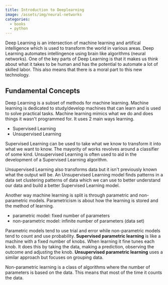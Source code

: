 ```yaml
---
title: Introduction to Deeplearning
image: /assets/img/neural-networks
categories:
  - books
  - python
---
```


Deep Learning is an intersection of machine learning and artifical intelligence
which is used to transform the world in various areas. Deep Learning automates
intellingence using brain like algorithms (neural networks). One of the key
parts of Deep Learning is that it makes us think about what it takes to be
human and has the potential to automate a lot of skilled labor. This also means
that there is a moral part to this new technology.

## Fundamental Concepts

Deep Learning is a subset of methods for machine learning. Machine learning is
dedicated to study/develop machines that can learn and is used to solve
practical tasks. Machine learning mimics what we do and does things it wasn't
programmed for. It uses 2 main ways learning.

- Supervised Learning
- Unsupervised Learning

Supervised Learning can be used to take what we know to transform it into what
we want to know. The mayority of works revolves around a classifier of some
kind. Unsupervised Learning is often used to aid in the development of a
Supervised Learning algorithm.

Unsupervised Learning also transforms data but it isn't previously known what
the output will be. An Unsupervised Learning model finds patterns in a data set
clustering patterns of data which we can use to better understand our data and
build a better Supervised Learning model.

Another way machine learning is split is through parametric and non-parametric
models. Parametricism is about how the learning is stored and the method of
learning.

- parametric model: fixed number of parameters
- non-parametric model: infinite number of parameters (data set)

Parametric models tend to use trial and error while non-parametric models tend
to count and use probability. **Supervised parametric learning** is like a
machine with a fixed number of knobs. When learning it fine tunes each knob. It
does this by taking the data, making a prediction, observing the outcome and
adjusting the knob. **Unsupervised parametric learning** uses a similar approach
but focuses on grouping data.

Non-parametric learning is a class of algorithms where the number of parameters
is based on the data. This means that most of the time it counts the data.